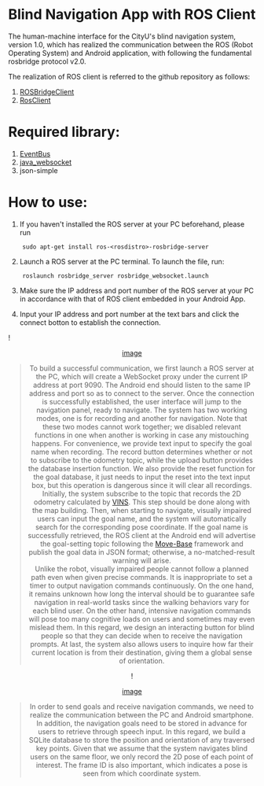 # Blind Navigation App with ROS Client
The human-machine interface for the CityU's blind navigation system, version 1.0, which has realized the communication between the ROS (Robot Operating System) and Android application, with following the fundamental rosbridge protocol v2.0.  

The realization of ROS client is referred to the github repository as follows:
1. [ROSBridgeClient](https://github.com/djilk/ROSBridgeClient.git)
2. [RosClient](https://github.com/hibernate2011/RosClient.git)

# Required library:
1. [EventBus](https://github.com/greenrobot/EventBus.git)
2. [java_websocket](https://github.com/TooTallNate/Java-WebSocket.git)
3. json-simple

# How to use:
1. If you haven't installed the ROS server at your PC beforehand, please run
```
    sudo apt-get install ros-<rosdistro>-rosbridge-server
```

2. Launch a ROS server at the PC terminal. To launch the file, run:
```
    roslaunch rosbridge_server rosbridge_websocket.launch
```  

3. Make sure the IP address and port number of the ROS server at your PC in accordance with that of ROS client embedded in your Android App.

4. Input your IP address and port number at the text bars and click the connect botton to establish the connection.

!<div align=center>[image](https://github.com/lucienyoung/blind-navigation-app/assets/137718915/d7ae9478-c1c3-49d1-a24f-1193defbf0b8)

>To build a successful communication, we first launch a ROS server at the PC, which will create a WebSocket proxy under the current IP address at port 9090. The Android end should listen to the same IP address and port so as to connect to the server. Once the connection is successfully established, the user interface will jump to the navigation panel, ready to navigate. The system has two working modes, one is for recording and another for navigation. Note that these two modes cannot work together; we disabled relevant functions in one when another is working in case any mistouching happens. For convenience, we provide text input to specify the goal name when recording. The record button determines whether or not to subscribe to the odometry topic, while the upload button provides the database insertion function. We also provide the reset function for the goal database, it just needs to input the reset into the text input box, but this operation is dangerous since it will clear all recordings.  
>Initially, the system subscribe to the topic that records the 2D odometry calculated by [VINS](https://github.com/lucienyoung/map-building-ros). This step should be done along with the map building. Then, when starting to navigate, visually impaired users can input the goal name, and the system will automatically search for the corresponding pose coordinate. If the goal name is successfully retrieved, the ROS client at the Android end will advertise the goal-setting topic following the [Move-Base](http://wiki.ros.org/move_base) framework and publish the goal data in JSON format; otherwise, a no-matched-result warning will arise.  
>Unlike the robot, visually impaired people cannot follow a planned path even when given precise commands. It is inappropriate to set a timer to output navigation commands continuously. On the one hand, it remains unknown how long the interval should be to guarantee safe navigation in real-world tasks since the walking behaviors vary for each blind user. On the other hand, intensive navigation commands will pose too many cognitive loads on users and sometimes may even mislead them. In this regard, we design an interacting button for blind people so that they can decide when to receive the navigation prompts. At last, the system also allows users to inquire how far their current location is from their destination, giving them a global sense of orientation.  

!<div align=center>[image](https://github.com/lucienyoung/blind-navigation-app/assets/137718915/615052d5-7ab9-4909-b93c-b3c712ce9d7c)

>In order to send goals and receive navigation commands, we need to realize the communication between the PC and Android smartphone. In addition, the navigation goals need to be stored in advance for users to retrieve through speech input. In this regard, we build a SQLite database to store the position and orientation of any traversed key points. Given that we assume that the system navigates blind users on the same floor, we only record the 2D pose of each point of interest. The frame ID is also important, which indicates a pose is seen from which coordinate system.
